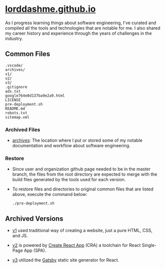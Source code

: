 # [lorddashme.github.io](https://lorddashme.github.io/)

As I progress learning things about software engineering, I've curated and compiled all the tools and technologies that are notable for me.
I also shared my career history and experience through the years of challenges in the industry.

## Common Files

```text
.vscode/
archives/
v1/
v2/
v3/
.gitignore
ads.txt
google764e0d137ba9e2a9.html
LICENSE
pre-deployment.sh
README.md
robots.txt
sitemap.xml
```

### Archived Files

- [archives](archives/): The location where I put or stored some of my notable documentation and workflow about software engineering.

### Restore

- Since user and organization github page needed to be in the master branch, the files from the root directory are expected to merge with the build files generated by the tools used for each version.

- To restore files and directories to original common files that are listed above, execute the command below:

  ```text
  ./pre-deployment.sh
  ```

## Archived Versions

- [v1](v1/) used traditional way of creating a website, just a pure HTML, CSS, and JS.

- [v2](v2/) is powered by [Create React App](https://create-react-app.dev/) (CRA) a toolchain for React Single-Page App (SPA).

- [v3](v3/) utilized the [Gatsby](https://www.gatsbyjs.org/) static site generator for React.
